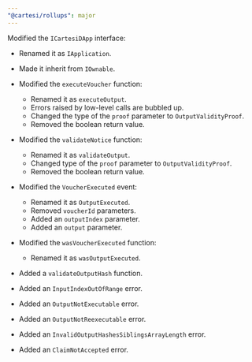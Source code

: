```yaml
---
"@cartesi/rollups": major
---
```


Modified the `ICartesiDApp` interface:

-   Renamed it as `IApplication`.

-   Made it inherit from `IOwnable`.

-   Modified the `executeVoucher` function:

    -   Renamed it as `executeOutput`.
    -   Errors raised by low-level calls are bubbled up.
    -   Changed the type of the `proof` parameter to `OutputValidityProof`.
    -   Removed the boolean return value.

-   Modified the `validateNotice` function:

    -   Renamed it as `validateOutput`.
    -   Changed type of the `proof` parameter to `OutputValidityProof`.
    -   Removed the boolean return value.

-   Modified the `VoucherExecuted` event:

    -   Renamed it as `OutputExecuted`.
    -   Removed `voucherId` parameters.
    -   Added an `outputIndex` parameter.
    -   Added an `output` parameter.

-   Modified the `wasVoucherExecuted` function:

    -   Renamed it as `wasOutputExecuted`.

-   Added a `validateOutputHash` function.

-   Added an `InputIndexOutOfRange` error.

-   Added an `OutputNotExecutable` error.

-   Added an `OutputNotReexecutable` error.

-   Added an `InvalidOutputHashesSiblingsArrayLength` error.

-   Added an `ClaimNotAccepted` error.
